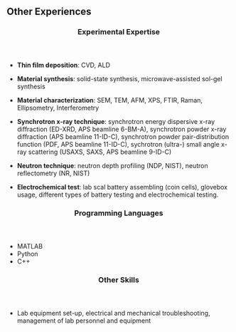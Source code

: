<section class="thirteen columns" markdown="1">

# Other Experiences

<article markdown="1">
<header>
<h1>Experimental Expertise</h1>
</header>



- **Thin film deposition**: CVD, ALD  


- **Material synthesis**: solid-state synthesis, microwave-assisted sol-gel synthesis  


- **Material characterization**: SEM, TEM, AFM, XPS, FTIR, Raman, Ellipsometry, Interferometry  


- **Synchrotron x-ray technique**: synchrotron energy dispersive x-ray diffraction (ED-XRD, APS beamline 6-BM-A), synchrotron powder x-ray diffraction (APS beamline 11-ID-C), synchrotron powder pair-distribution function (PDF, APS beamline 11-ID-C), sychrotron (ultra-) small angle x-ray scattering (USAXS, SAXS, APS beamline 9-ID-C)  


- **Neutron technique**: neutron depth profiling (NDP, NIST), neutron reflectometry (NR, NIST)  


- **Electrochemical test**: lab scal battery assembling (coin cells), glovebox usage, different types of battery testing and electrochemical testing. 

</article>

<article markdown="1">
<header>
<h1>Programming Languages</h1>
</header>

* MATLAB  
* Python  
* C++  

</article>

<article markdown="1">
<header>
<h1>Other Skills</h1>
</header>

* Lab equipment set-up, electrical and mechanical troubleshooting, management of lab personnel and equipment

</article>

</section>
